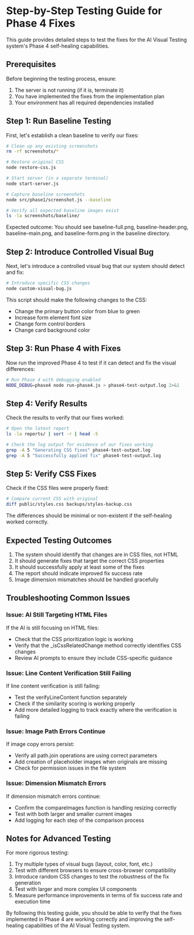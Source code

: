 # Step-by-Step Testing Guide for Phase 4 Fixes

This guide provides detailed steps to test the fixes for the AI Visual Testing system's Phase 4 self-healing capabilities.

## Prerequisites

Before beginning the testing process, ensure:

1. The server is not running (if it is, terminate it)
2. You have implemented the fixes from the implementation plan
3. Your environment has all required dependencies installed

## Step 1: Run Baseline Testing

First, let's establish a clean baseline to verify our fixes:

```bash
# Clean up any existing screenshots
rm -rf screenshots/*

# Restore original CSS
node restore-css.js

# Start server (in a separate terminal)
node start-server.js

# Capture baseline screenshots
node src/phase1/screenshot.js --baseline

# Verify all expected baseline images exist
ls -la screenshots/baseline/
```

Expected outcome: You should see baseline-full.png, baseline-header.png, baseline-main.png, and baseline-form.png in the baseline directory.

## Step 2: Introduce Controlled Visual Bug

Next, let's introduce a controlled visual bug that our system should detect and fix:

```bash
# Introduce specific CSS changes
node custom-visual-bug.js
```

This script should make the following changes to the CSS:
- Change the primary button color from blue to green
- Increase form element font size
- Change form control borders
- Change card background color

## Step 3: Run Phase 4 with Fixes

Now run the improved Phase 4 to test if it can detect and fix the visual differences:

```bash
# Run Phase 4 with debugging enabled
NODE_DEBUG=phase4 node run-phase4.js > phase4-test-output.log 2>&1
```

## Step 4: Verify Results

Check the results to verify that our fixes worked:

```bash
# Open the latest report
ls -la reports/ | sort -r | head -5

# Check the log output for evidence of our fixes working
grep -A 5 "Generating CSS fixes" phase4-test-output.log
grep -A 5 "Successfully applied fix" phase4-test-output.log
```

## Step 5: Verify CSS Fixes

Check if the CSS files were properly fixed:

```bash
# Compare current CSS with original
diff public/styles.css backups/styles-backup.css
```

The differences should be minimal or non-existent if the self-healing worked correctly.

## Expected Testing Outcomes

1. The system should identify that changes are in CSS files, not HTML
2. It should generate fixes that target the correct CSS properties
3. It should successfully apply at least some of the fixes
4. The report should indicate improved fix success rate
5. Image dimension mismatches should be handled gracefully

## Troubleshooting Common Issues

### Issue: AI Still Targeting HTML Files

If the AI is still focusing on HTML files:
- Check that the CSS prioritization logic is working
- Verify that the _isCssRelatedChange method correctly identifies CSS changes
- Review AI prompts to ensure they include CSS-specific guidance

### Issue: Line Content Verification Still Failing

If line content verification is still failing:
- Test the verifyLineContent function separately
- Check if the similarity scoring is working properly
- Add more detailed logging to track exactly where the verification is failing

### Issue: Image Path Errors Continue

If image copy errors persist:
- Verify all path.join operations are using correct parameters
- Add creation of placeholder images when originals are missing
- Check for permission issues in the file system

### Issue: Dimension Mismatch Errors

If dimension mismatch errors continue:
- Confirm the compareImages function is handling resizing correctly
- Test with both larger and smaller current images
- Add logging for each step of the comparison process

## Notes for Advanced Testing

For more rigorous testing:

1. Try multiple types of visual bugs (layout, color, font, etc.)
2. Test with different browsers to ensure cross-browser compatibility
3. Introduce random CSS changes to test the robustness of the fix generation
4. Test with larger and more complex UI components
5. Measure performance improvements in terms of fix success rate and execution time

By following this testing guide, you should be able to verify that the fixes implemented in Phase 4 are working correctly and improving the self-healing capabilities of the AI Visual Testing system.
